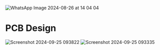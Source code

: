 ![WhatsApp Image 2024-08-26 at 14 04 04](https://github.com/user-attachments/assets/8b77e149-1269-42aa-aa3e-a6b51eb5d1a0)
# PCB Design
![Screenshot 2024-09-25 093822](https://github.com/user-attachments/assets/d2bdf3b6-2339-4c24-8ea4-e9ef6d3b6a3e)
![Screenshot 2024-09-25 093335](https://github.com/user-attachments/assets/5ef6d09b-77f8-451f-98c3-e4de91019b4c)
